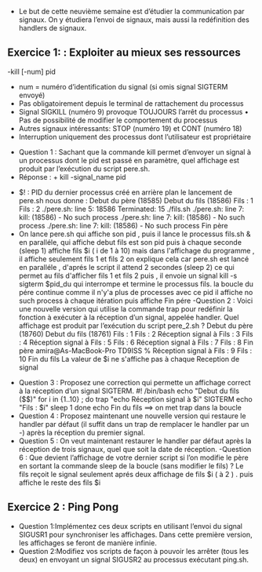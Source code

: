 + Le but de cette neuvième semaine est d’étudier la communication par signaux. On y étudiera l’envoi de
signaux, mais aussi la redéfinition des handlers de signaux.

## Exercice 1: : Exploiter au mieux ses ressources
-kill [-num] pid
+ num = numéro d’identification du signal (si omis signal SIGTERM envoyé)
+ Pas obligatoirement depuis le terminal de rattachement du processus
+ Signal SIGKILL (numéro 9) provoque TOUJOURS l’arrêt du processus
• Pas de possibilité de modifier le comportement du processus
+ Autres signaux intéressants: STOP (numéro 19) et CONT (numéro 18)
+ Interruption uniquement des processus dont l’utilisateur est propriétaire
- Question 1 : Sachant que la commande kill permet d’envoyer un signal à un processus dont le pid est passé en
paramètre, quel affichage est produit par l’exécution du script pere.sh.
- Réponse :  + kill -signal_name pid
+ $! : PID du dernier processus créé en arrière plan
le lancement de pere.sh nous donne :
Debut du père (18585)
Debut du fils (18586)
Fils : 1
Fils : 2
./pere.sh: line 5: 18586 Terminated: 15          ./fils.sh
./pere.sh: line 7: kill: (18586) - No such process
./pere.sh: line 7: kill: (18586) - No such process
./pere.sh: line 7: kill: (18586) - No such process
Fin père
+ On lance pere.sh qui affiche son pid , puis il lance le processus fils.sh & en paralléle, qui affiche debut fils est son pid 
puis à chaque seconde (sleep 1) affiche fils $i ( i de 1 à 10) mais dans l'affichage du programme , il affiche seulement fils 1 et fils 2
on explique cela car pere.sh est lancé en paralléle , d'aprés le script il attend 2 secondes (sleep 2) ce qui permet au fils d'afficher fils 1 et fils 2 puis , il envoie un signal kill -s sigterm $pid_du qui interrompe et termine le processus fils. la boucle du pére continue comme il n'y'a plus de processes avec ce pid il affiche no such process à chaque itération puis affiche Fin pére
-Question 2 : Voici une nouvelle version qui utilise la commande trap pour redéfinir la fonction à exécuter à la réception
d’un signal, appelée handler. Quel affichage est produit par l’exécution du script pere_2.sh ?
Debut du père (18760)
Debut du fils (18761)
Fils : 1
Fils : 2
Réception signal à
Fils : 3
Fils : 4
Réception signal à
Fils : 5
Fils : 6
Réception signal à
Fils : 7
Fils : 8
Fin père
amira@As-MacBook-Pro TD9ISS % Réception signal à
Fils : 9
Fils : 10
Fin du fils
 La valeur de $i ne s'affiche pas à chaque Reception de signal 
- Question 3 : Proposez une correction qui permette un affichage correct à la réception d’un signal SIGTERM.
#! /bin/bash
echo "Debut du fils ($$)"
for i in {1..10} ; do
trap "echo Réception signal à $i" SIGTERM
echo "Fils : $i"
sleep 1
done
echo Fin du fils
 ==> on met trap dans la boucle      
- Question 4 : Proposez maintenant une nouvelle version qui restaure le handler par défaut (il suffit dans un trap de
remplacer le handler par un -) après la réception du premier signal.
- Question 5 : On veut maintenant restaurer le handler par défaut après la réception de trois signaux, quel que soit la
date de réception.
-Question 6 : Que devient l’affichage de votre dernier script si l’on modifie le père en sortant la commande sleep de
la boucle (sans modifier le fils) ?
Le fils reçoit le signal seulement aprés deux affichage de fils $i ( à 2 ) . puis affiche le reste des fils $i 
## Exercice 2 : Ping Pong
- Question 1:Implémentez ces deux scripts en utilisant l’envoi du signal SIGUSR1 pour synchroniser les affichages.
Dans cette première version, les affichages se feront de manière infinie.
- Question 2:Modifiez vos scripts de façon à pouvoir les arrêter (tous les deux) en envoyant un signal SIGUSR2 au
processus exécutant ping.sh.
